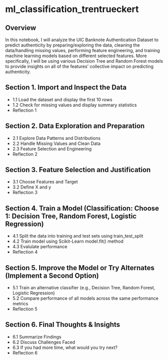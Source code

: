 # ml_classification_trentrueckert

## Overview
In this notebook, I will analyze the UIC Banknote Authentication Dataset to predict authenticity by preparing/exploring the data, cleaning the data/handling missing values, performing feature engineering, and training machine learning models based on different selected features. More specifically, I will be using various Decision Tree and Random Forest models to provide insights on all of the features' collective impact on predicting authenticity.

## Section 1. Import and Inspect the Data
* 1.1 Load the dataset and display the first 10 rows
* 1.2 Check for missing values and display summary statistics
* Reflection 1

## Section 2. Data Exploration and Preparation
* 2.1 Explore Data Patterns and Distributions
* 2.2 Handle Missing Values and Clean Data
* 2.3 Feature Selection and Engineering
* Reflection 2

## Section 3. Feature Selection and Justification
* 3.1 Choose Features and Target
* 3.2 Define X and y
* Reflection 3
  
## Section 4. Train a Model (Classification: Choose 1: Decision Tree, Random Forest, Logistic Regression)
* 4.1 Split the data into training and test sets using train_test_split
* 4.2 Train model using Scikit-Learn model.fit() method
* 4.3 Evalulate performance
* Reflection 4

## Section 5. Improve the Model or Try Alternates (Implement a Second Option)
* 5.1 Train an alternative classifier (e.g., Decision Tree, Random Forest, Logistic Regression)
* 5.2 Compare performance of all models across the same performance metrics
* Reflection 5

## Section 6. Final Thoughts & Insights
* 6.1 Summarize Findings
* 6.2 Discuss Challenges Faced
* 6.3 If you had more time, what would you try next?
* Reflection 6